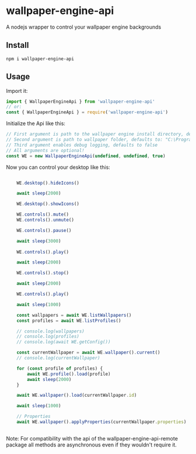# wallpaper-engine-api
 A nodejs wrapper to control your wallpaper engine backgrounds

## Install
`npm i wallpaper-engine-api`

## Usage
Import it:
```js
import { WallpaperEngineApi } from 'wallpaper-engine-api'
// or:
const { WallpaperEngineApi } = require('wallpaper-engine-api')
```

Initialize the Api like this:
```js
// First argument is path to the wallpaper engine install directory, defaults to: "C:\Program Files (x86)\Steam\steamapps\common\wallpaper_engine"
// Second argument is path to wallpaper folder, defaults to: "C:\Program Files (x86)\Steam\steamapps\workshop\content\431960"
// Third argument enables debug logging, defaults to false
// All arguments are optional!
const WE = new WallpaperEngineApi(undefined, undefined, true)
```

Now you can control your desktop like this:
```js

    WE.desktop().hideIcons()

    await sleep(2000)

    WE.desktop().showIcons()

    WE.controls().mute()
    WE.controls().unmute()

    WE.controls().pause()

    await sleep(3000)
    
    WE.controls().play()

    await sleep(2000)

    WE.controls().stop()

    await sleep(2000)

    WE.controls().play()

    await sleep(1000)

    const wallpapers = await WE.listWallpapers()
    const profiles = await WE.listProfiles()

    // console.log(wallpapers)
    // console.log(profiles)
    // console.log(await WE.getConfig())

    const currentWallpaper = await WE.wallpaper().current()
    // console.log(currentWallpaper)

    for (const profile of profiles) {
        await WE.profile().load(profile)
        await sleep(2000)
    }

    await WE.wallpaper().load(currentWallpaper.id)

    await sleep(1000)

    // Properties
    await WE.wallpaper().applyProperties(currentWallpaper.properties)
    
```

Note: For compatibility with the api of the wallpaper-engine-api-remote package all methods are asynchronous even if they wouldn't require it.